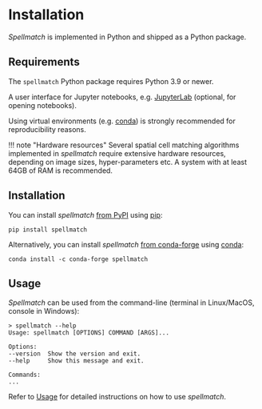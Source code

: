 # Installation

*Spellmatch* is implemented in Python and shipped as a Python package.

## Requirements

The `spellmatch` Python package requires Python 3.9 or newer.

A user interface for Jupyter notebooks, e.g.
[JupyterLab](https://jupyterlab.readthedocs.io) (optional, for opening notebooks).

Using virtual environments (e.g. [conda](https://docs.conda.io)) is strongly recommended
for reproducibility reasons.

!!! note "Hardware resources"
    Several spatial cell matching algorithms implemented in *spellmatch* require
    extensive hardware resources, depending on image sizes, hyper-parameters etc. A
    system with at least 64GB of RAM is recommended.

## Installation

You can install *spellmatch* [from PyPI](https://pypi.org/project/spellmatch/) using
[pip](https://pypi.org/project/pip/):

    pip install spellmatch

Alternatively, you can install *spellmatch*
[from conda-forge](https://github.com/conda-forge/spellmatch-feedstock) using
[conda](https://docs.conda.io/en/latest/):

    conda install -c conda-forge spellmatch

<!-- TODO conda-forge -->

## Usage

*Spellmatch* can be used from the command-line (terminal in Linux/MacOS, console in
Windows):

    > spellmatch --help
    Usage: spellmatch [OPTIONS] COMMAND [ARGS]...

    Options:
    --version  Show the version and exit.
    --help     Show this message and exit.

    Commands:
    ...

Refer to [Usage](usage/index.md) for detailed instructions on how to use *spellmatch*.
